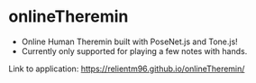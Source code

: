 # onlineTheremin
- Online Human Theremin built with PoseNet.js and Tone.js!
- Currently only supported for playing a few notes with hands.

Link to application:
https://relientm96.github.io/onlineTheremin/
